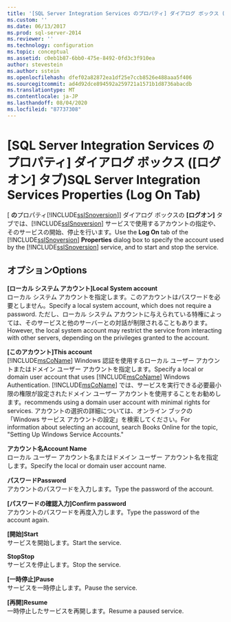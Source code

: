 ```yaml
---
title: '[SQL Server Integration Services のプロパティ] ダイアログ ボックス ([ログオン] タブ) | Microsoft Docs'
ms.custom: ''
ms.date: 06/13/2017
ms.prod: sql-server-2014
ms.reviewer: ''
ms.technology: configuration
ms.topic: conceptual
ms.assetid: c0eb1b87-6bb0-475e-8492-0fd3c3f910ea
author: stevestein
ms.author: sstein
ms.openlocfilehash: dfef02a82872ea1df25e7ccb8526e488aaa5f406
ms.sourcegitcommit: ad4d92dce894592a259721a1571b1d8736abacdb
ms.translationtype: MT
ms.contentlocale: ja-JP
ms.lasthandoff: 08/04/2020
ms.locfileid: "87737308"
---
```

# <a name="sql-server-integration-services-properties-log-on-tab"></a><span data-ttu-id="969fb-102">[SQL Server Integration Services のプロパティ] ダイアログ ボックス ([ログオン] タブ)</span><span class="sxs-lookup"><span data-stu-id="969fb-102">SQL Server Integration Services Properties (Log On Tab)</span></span>
  <span data-ttu-id="969fb-103">[ **の**プロパティ[!INCLUDE[ssISnoversion](../../includes/ssisnoversion-md.md)]] ダイアログ ボックスの **[ログオン]** タブでは、[!INCLUDE[ssISnoversion](../../includes/ssisnoversion-md.md)] サービスで使用するアカウントの指定や、そのサービスの開始、停止を行います。</span><span class="sxs-lookup"><span data-stu-id="969fb-103">Use the **Log On** tab of the [!INCLUDE[ssISnoversion](../../includes/ssisnoversion-md.md)] **Properties** dialog box to specify the account used by the [!INCLUDE[ssISnoversion](../../includes/ssisnoversion-md.md)] service, and to start and stop the service.</span></span>  
  
## <a name="options"></a><span data-ttu-id="969fb-104">オプション</span><span class="sxs-lookup"><span data-stu-id="969fb-104">Options</span></span>  
 <span data-ttu-id="969fb-105">**[ローカル システム アカウント]**</span><span class="sxs-lookup"><span data-stu-id="969fb-105">**Local System account**</span></span>  
 <span data-ttu-id="969fb-106">ローカル システム アカウントを指定します。このアカウントはパスワードを必要としません。</span><span class="sxs-lookup"><span data-stu-id="969fb-106">Specify a local system account, which does not require a password.</span></span> <span data-ttu-id="969fb-107">ただし、ローカル システム アカウントに与えられている特権によっては、そのサービスと他のサーバーとの対話が制限されることもあります。</span><span class="sxs-lookup"><span data-stu-id="969fb-107">However, the local system account may restrict the service from interacting with other servers, depending on the privileges granted to the account.</span></span>  
  
 <span data-ttu-id="969fb-108">**[このアカウント]**</span><span class="sxs-lookup"><span data-stu-id="969fb-108">**This account**</span></span>  
 <span data-ttu-id="969fb-109">[!INCLUDE[msCoName](../../includes/msconame-md.md)] Windows 認証を使用するローカル ユーザー アカウントまたはドメイン ユーザー アカウントを指定します。</span><span class="sxs-lookup"><span data-stu-id="969fb-109">Specify a local or domain user account that uses [!INCLUDE[msCoName](../../includes/msconame-md.md)] Windows Authentication.</span></span> [!INCLUDE[msCoName](../../includes/msconame-md.md)] <span data-ttu-id="969fb-110">では、サービスを実行できる必要最小限の権限が設定されたドメイン ユーザー アカウントを使用することをお勧めします。</span><span class="sxs-lookup"><span data-stu-id="969fb-110">recommends using a domain user account with minimal rights for services.</span></span> <span data-ttu-id="969fb-111">アカウントの選択の詳細については、オンライン ブックの「Windows サービス アカウントの設定」を検索してください。</span><span class="sxs-lookup"><span data-stu-id="969fb-111">For information about selecting an account, search Books Online for the topic, "Setting Up Windows Service Accounts."</span></span>  
  
 <span data-ttu-id="969fb-112">**アカウント名**</span><span class="sxs-lookup"><span data-stu-id="969fb-112">**Account Name**</span></span>  
 <span data-ttu-id="969fb-113">ローカル ユーザー アカウント名またはドメイン ユーザー アカウント名を指定します。</span><span class="sxs-lookup"><span data-stu-id="969fb-113">Specify the local or domain user account name.</span></span>  
  
 <span data-ttu-id="969fb-114">**パスワード**</span><span class="sxs-lookup"><span data-stu-id="969fb-114">**Password**</span></span>  
 <span data-ttu-id="969fb-115">アカウントのパスワードを入力します。</span><span class="sxs-lookup"><span data-stu-id="969fb-115">Type the password of the account.</span></span>  
  
 <span data-ttu-id="969fb-116">**[パスワードの確認入力]**</span><span class="sxs-lookup"><span data-stu-id="969fb-116">**Confirm password**</span></span>  
 <span data-ttu-id="969fb-117">アカウントのパスワードを再度入力します。</span><span class="sxs-lookup"><span data-stu-id="969fb-117">Type the password of the account again.</span></span>  
  
 <span data-ttu-id="969fb-118">**[開始]**</span><span class="sxs-lookup"><span data-stu-id="969fb-118">**Start**</span></span>  
 <span data-ttu-id="969fb-119">サービスを開始します。</span><span class="sxs-lookup"><span data-stu-id="969fb-119">Start the service.</span></span>  
  
 <span data-ttu-id="969fb-120">**Stop**</span><span class="sxs-lookup"><span data-stu-id="969fb-120">**Stop**</span></span>  
 <span data-ttu-id="969fb-121">サービスを停止します。</span><span class="sxs-lookup"><span data-stu-id="969fb-121">Stop the service.</span></span>  
  
 <span data-ttu-id="969fb-122">**[一時停止]**</span><span class="sxs-lookup"><span data-stu-id="969fb-122">**Pause**</span></span>  
 <span data-ttu-id="969fb-123">サービスを一時停止します。</span><span class="sxs-lookup"><span data-stu-id="969fb-123">Pause the service.</span></span>  
  
 <span data-ttu-id="969fb-124">**[再開]**</span><span class="sxs-lookup"><span data-stu-id="969fb-124">**Resume**</span></span>  
 <span data-ttu-id="969fb-125">一時停止したサービスを再開します。</span><span class="sxs-lookup"><span data-stu-id="969fb-125">Resume a paused service.</span></span>  
  
  
